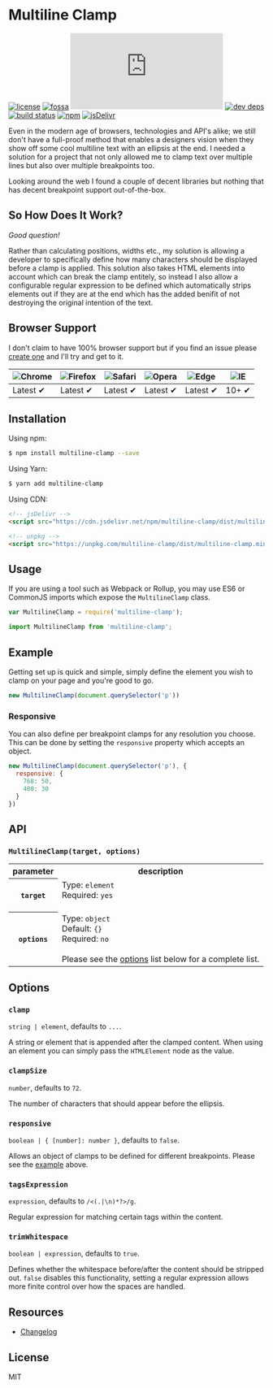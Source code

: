 # Multiline Clamp

[![license][license]][license-url]
[![fossa][fossa]][fossa-url]
[![gzipped size][gzip]](#no-link)
[![dev deps][dev-deps]][dev-deps-url]
[![build status][travis]][travis-url]
[![npm][npm]][npm-url]
[![jsDelivr][jsdelivr]][jsdelivr-url]

Even in the modern age of browsers, technologies and API's alike; we still don't have a full-proof method that enables a designers vision when they show off some cool multiline text with an ellipsis at the end. I needed a solution for a project that not only allowed me to clamp text over multiple lines but also over multiple breakpoints too.

Looking around the web I found a couple of decent libraries but nothing that has decent breakpoint support out-of-the-box.

## So How Does It Work?

_Good question!_

Rather than calculating positions, widths etc., my solution is allowing a developer to specifically define how many characters should be displayed before a clamp is applied. This solution also takes HTML elements into account which can break the clamp entitely, so instead I also allow a configurable regular expression to be defined which automatically strips elements out if they are at the end which has the added benifit of not destroying the original intention of the text.

## Browser Support
I don't claim to have 100% browser support but if you find an issue please [create one](https://github.com/cshawaus/multiline-clamp/issues/new) and I'll try and get to it.

![Chrome](https://raw.github.com/alrra/browser-logos/master/src/chrome/chrome_48x48.png) | ![Firefox](https://raw.github.com/alrra/browser-logos/master/src/firefox/firefox_48x48.png) | ![Safari](https://raw.github.com/alrra/browser-logos/master/src/safari/safari_48x48.png) | ![Opera](https://raw.github.com/alrra/browser-logos/master/src/opera/opera_48x48.png) | ![Edge](https://raw.github.com/alrra/browser-logos/master/src/edge/edge_48x48.png) | ![IE](https://raw.github.com/alrra/browser-logos/master/src/archive/internet-explorer_9-11/internet-explorer_9-11_48x48.png) |
--- | --- | --- | --- | --- | --- |
Latest ✔ | Latest ✔ | Latest ✔ | Latest ✔ | Latest ✔ | 10+ ✔ |

## Installation

Using npm:

```bash
$ npm install multiline-clamp --save
```

Using Yarn:

```bash
$ yarn add multiline-clamp
```

Using CDN:

```html
<!-- jsDelivr -->
<script src="https://cdn.jsdelivr.net/npm/multiline-clamp/dist/multiline-clamp.min.js"></script>

<!-- unpkg -->
<script src="https://unpkg.com/multiline-clamp/dist/multiline-clamp.min.js"></script>
```

## Usage

If you are using a tool such as Webpack or Rollup, you may use ES6 or CommonJS imports which expose the `MultilineClamp` class.

```js
var MultilineClamp = require('multiline-clamp');
```

```js
import MultilineClamp from 'multiline-clamp';
```

## Example

Getting set up is quick and simple, simply define the element you wish to clamp on your page and you're good to go.

```js
new MultilineClamp(document.querySelector('p'))
```

### Responsive
You can also define per breakpoint clamps for any resolution you choose. This can be done by setting the `responsive` property which accepts an object.

```js
new MultilineClamp(document.querySelector('p'), {
  responsive: {
    768: 50,
    480: 30
  }
})
```

## API

### `MultilineClamp(target, options)`

<table>
  <tr>
    <th>parameter</th>
    <th>description</th>
  </tr>
  <tr>
    <th><code>target</code></th>
    <td>
      Type: <code>element</code><br>
      Required: <code>yes</code><br><br>
    </td>
  </tr>
  <tr>
    <th><code>options</code></th>
    <td>
      Type: <code>object</code><br>
      Default: <code>{}</code><br>
      Required: <code>no</code><br><br>
      Please see the <a href="#options">options</a> list below for a complete list.
    </td>
  </tr>
</table>

## Options

### `clamp`
`string | element`, defaults to `...`.

A string or element that is appended after the clamped content. When using an element you can simply pass the `HTMLElement` node as the value.

### `clampSize`
`number`, defaults to `72`.

The number of characters that should appear before the ellipsis.

### `responsive`
`boolean | { [number]: number }`, defaults to `false`.

Allows an object of clamps to be defined for different breakpoints. Please see the <a href="#responsive">example</a> above.

### `tagsExpression`
`expression`, defaults to `/<(.|\n)*?>/g`.

Regular expression for matching certain tags within the content.

### `trimWhitespace`
`boolean | expression`, defaults to `true`.

Defines whether the whitespace before/after the content should be stripped out. `false` disables this functionality, setting a regular expression allows more finite control over how the spaces are handled.

## Resources

* [Changelog](https://github.com/cshawaus/multiline-clamp/blob/master/CHANGELOG.md)

## License

MIT


[gzip]: https://badges.herokuapp.com/size/github/cshawaus/multiline-clamp/master/dist/multiline-clamp.min.js?gzip=true&label=gzipped%20size

[license]: https://img.shields.io/badge/license-MIT-brightgreen.svg?style=rounded
[license-url]: https://github.com/cshawaus/multiline-clamp/blob/master/LICENSE

[fossa]: https://app.fossa.io/api/projects/git%2Bgithub.com%2Fcshawaus%2Fmultiline-clamp.svg?type=shield
[fossa-url]: https://app.fossa.io/projects/git%2Bgithub.com%2Fcshawaus%2Fmultiline-clamp?ref=badge_shield

[travis]: https://api.travis-ci.org/cshawaus/multiline-clamp.svg
[travis-url]: https://travis-ci.org/cshawaus/multiline-clamp

[npm]: https://img.shields.io/npm/v/multiline-clamp.svg
[npm-url]: https://www.npmjs.com/package/multiline-clamp

[jsdelivr]: https://data.jsdelivr.com/v1/package/npm/multiline-clamp/badge?style=rounded
[jsdelivr-url]: https://www.jsdelivr.com/package/npm/multiline-clamp

[dev-deps]: https://david-dm.org/cshawaus/multiline-clamp/dev-status.svg?theme=shields.io
[dev-deps-url]: https://david-dm.org/cshawaus/multiline-clamp?type=dev
